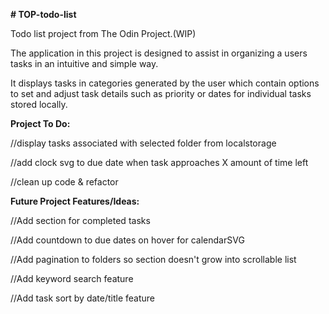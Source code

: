 **# TOP-todo-list**

Todo list project from The Odin Project.(WIP)

The application in this project is designed to assist in organizing a users tasks in an intuitive and simple way.

It displays tasks in categories generated by the user which contain options to set and adjust task details such as priority or dates for individual tasks stored locally.



**Project To Do:**

  //display tasks associated with selected folder from localstorage

  //add clock svg to due date when task approaches X amount of time left

  //clean up code & refactor


**Future Project Features/Ideas:**

  //Add section for completed tasks
  
  //Add countdown to due dates on hover for calendarSVG

  //Add pagination to folders so section doesn't grow into scrollable list

  //Add keyword search feature

  //Add task sort by date/title feature

